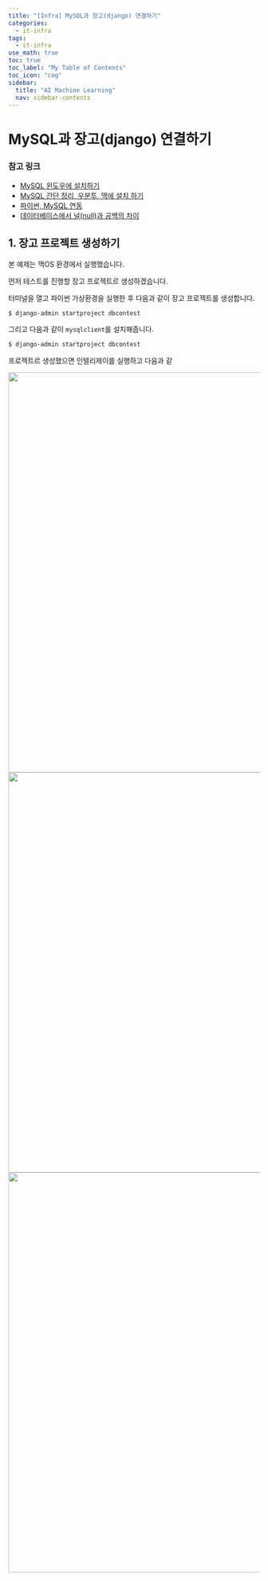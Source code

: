 ```yaml
---
title: "[Infra] MySQL과 장고(django) 연결하기"
categories:
  - it-infra
tags:
  - it-infra
use_math: true
toc: true
toc_label: "My Table of Contents"
toc_icon: "cog"
sidebar:
  title: "AI Machine Learning"
  nav: sidebar-contents
---
```


# MySQL과 장고(django) 연결하기

### 참고 링크  

* [MySQL 윈도우에 설치하기](https://losskatsu.github.io/it-infra/mysql-install-win/)
* [MySQL 간단 정리, 우분투, 맥에 설치 하기](https://losskatsu.github.io/it-infra/mysql-index/)
* [파이썬, MySQL 연동](https://losskatsu.github.io/programming/py-db-conn/)
* [데이터베이스에서 널(null)과 공백의 차이](https://losskatsu.github.io/it-infra/db-null/)

## 1. 장고 프로젝트 생성하기

본 예제는 맥OS 환경에서 실행했습니다. 

먼저 테스트를 진행할 장고 프로젝트르 생성하겠습니다.

터미널을 열고 파이썬 가상환경을 실행한 후 다음과 같이 장고 프로젝트를 생성합니다. 

```bash
$ django-admin startproject dbcontest
```

그리고 다음과 같이 ```mysqlclient```를 설치해줍니다. 

```bash
$ django-admin startproject dbcontest
```


프로젝트르 생성했으면 인텔리제이를 실행하고 다음과 같

<center><img src="/assets/images/infra/mysql-jango-conn/mysql-django-con01.png" width="800"></center>

<center><img src="/assets/images/infra/mysql-jango-conn/mysql-django-con02.png" width="800"></center>

<center><img src="/assets/images/infra/mysql-jango-conn/mysql-django-con03.png" width="800"></center>
